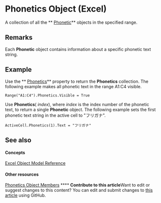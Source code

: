 
# Phonetics Object (Excel)

A collection of all the  ** [Phonetic](297e85d5-e8f6-6009-c51a-0d3fe01efba0.md)** objects in the specified range.


## Remarks

Each  **Phonetic** object contains information about a specific phonetic text string.


## Example

Use the  ** [Phonetics](fdc05b76-b574-63ec-045a-42fdcfae8a9e.md)** property to return the **Phonetics** collection. The following example makes all phonetic text in the range A1:C4 visible.


```
Range("A1:C4").Phonetics.Visible = True
```

Use  **Phonetics**( _index_), where  _index_ is the index number of the phonetic text, to return a single **Phonetic** object. The following example sets the first phonetic text string in the active cell to "フリガナ".




```
ActiveCell.Phonetics(1).Text = "フリガナ"
```


## See also


#### Concepts


 [Excel Object Model Reference](11ea8598-8a20-92d5-f98b-0da04263bf2c.md)
#### Other resources


 [Phonetics Object Members](80fd2a10-1727-b652-5f81-6143ae8bead3.md)
****   **Contribute to this article**Want to edit or suggest changes to this content? You can edit and submit changes to  [this article](https://github.com/jhershey00/VBA_Excel_Test/OpenXMLCon/articles/77c0c55c-a181-c68a-24ed-e6bcaf514663.md) using GitHub.

